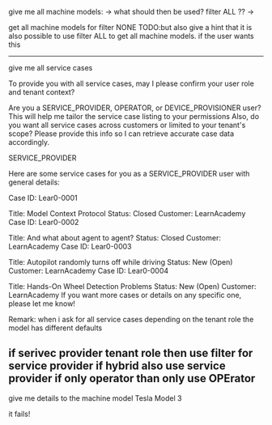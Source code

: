 give me all machine models:
-> what should then be used? filter ALL ?? -> 


get all machine models for filter NONE
TODO:but also give a hint that it is also possible to use filter ALL to get all machine models. if the user wants this

-----------------

give me all service cases

To provide you with all service cases, may I please confirm your user role and tenant context?

Are you a SERVICE_PROVIDER, OPERATOR, or DEVICE_PROVISIONER user?
This will help me tailor the service case listing to your permissions
Also, do you want all service cases across customers or limited to your tenant's scope?
Please provide this info so I can retrieve accurate case data accordingly.

SERVICE_PROVIDER

Here are some service cases for you as a SERVICE_PROVIDER user with general details:

Case ID: Lear0-0001

Title: Model Context Protocol
Status: Closed
Customer: LearnAcademy
Case ID: Lear0-0002

Title: And what about agent to agent?
Status: Closed
Customer: LearnAcademy
Case ID: Lear0-0003

Title: Autopilot randomly turns off while driving
Status: New (Open)
Customer: LearnAcademy
Case ID: Lear0-0004

Title: Hands-On Wheel Detection Problems
Status: New (Open)
Customer: LearnAcademy
If you want more cases or details on any specific one, please let me know!


Remark:
when i ask for all service cases depending on the tenant role the model has different defaults

if serivec provider tenant role then use filter for service provider
if hybrid also use service provider
if only operator than only use OPErator
-----------


give me details to the machine model Tesla Model 3

it fails!